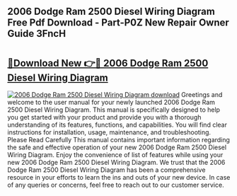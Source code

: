 ## 2006 Dodge Ram 2500 Diesel Wiring Diagram Free Pdf Download - Part-P0Z New Repair Owner Guide 3FncH

# <h2><a href="http://dfnb3m.blite.top/?on=2006+Dodge+Ram+2500+Diesel+Wiring+Diagram">🔗Download New 👉🔴 2006 Dodge Ram 2500 Diesel Wiring Diagram</a></h2>

[![2006 Dodge Ram 2500 Diesel Wiring Diagram download](https://i.imgur.com/lujVjoI.png)](http://dfnb3m.blite.top/?on=2006+Dodge+Ram+2500+Diesel+Wiring+Diagram)
Greetings and welcome to the user manual for your newly launched 2006 Dodge Ram 2500 Diesel Wiring Diagram. This manual is specifically designed to help you get started with your product and provide you with a thorough understanding of its features, functions, and capabilities. You will find clear instructions for installation, usage, maintenance, and troubleshooting. Please Read Carefully This manual contains important information regarding the safe and effective operation of your new 2006 Dodge Ram 2500 Diesel Wiring Diagram. Enjoy the convenience of list of features while using your new 2006 Dodge Ram 2500 Diesel Wiring Diagram. We trust that the 2006 Dodge Ram 2500 Diesel Wiring Diagram has been a comprehensive resource in your efforts to learn the ins and outs of your new device. In case of any queries or concerns, feel free to reach out to our customer service.
